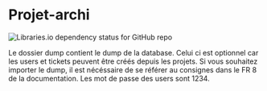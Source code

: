 # Projet-archi

![Libraries.io dependency status for GitHub repo](https://img.shields.io/librariesio/github/raphagoo/Projet-archi)


Le dossier dump contient le dump de la database. Celui ci est optionnel car les users et tickets peuvent être créés depuis les projets.
Si vous souhaitez importer le dump, il est nécéssaire de se référer au consignes dans le FR 8 de la documentation. Les mot de passe des users sont 1234.
